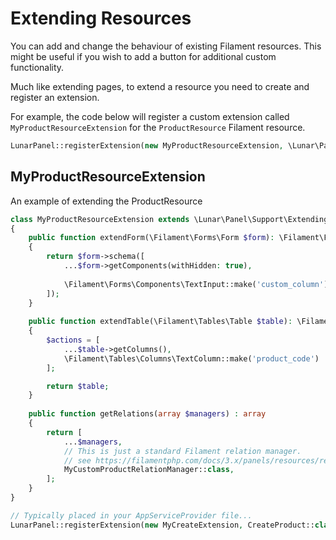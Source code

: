 # Extending Resources

You can add and change the behaviour of existing Filament resources. This might be useful if you wish to add a button for 
additional custom functionality.

Much like extending pages, to extend a resource you need to create and register an extension.

For example, the code below will register a custom extension called `MyProductResourceExtension` for the `ProductResource` Filament resource.

```php
LunarPanel::registerExtension(new MyProductResourceExtension, \Lunar\Panel\Filament\Resources\ProductResource::class);
```

## MyProductResourceExtension

An example of extending the ProductResource

```php
class MyProductResourceExtension extends \Lunar\Panel\Support\Extending\ResourceExtension
{
    public function extendForm(\Filament\Forms\Form $form): \Filament\Forms\Form
    {
        return $form->schema([
            ...$form->getComponents(withHidden: true),
            
            \Filament\Forms\Components\TextInput::make('custom_column')
        ]);
    }
    
    public function extendTable(\Filament\Tables\Table $table): \Filament\Tables\Table
    {
        $actions = [
            ...$table->getColumns(),
            \Filament\Tables\Columns\TextColumn::make('product_code')
        ];

        return $table;
    }
    
    public function getRelations(array $managers) : array
    {
        return [
            ...$managers,
            // This is just a standard Filament relation manager.
            // see https://filamentphp.com/docs/3.x/panels/resources/relation-managers#creating-a-relation-manager
            MyCustomProductRelationManager::class,
        ];
    }
}

// Typically placed in your AppServiceProvider file...
LunarPanel::registerExtension(new MyCreateExtension, CreateProduct::class);
```
